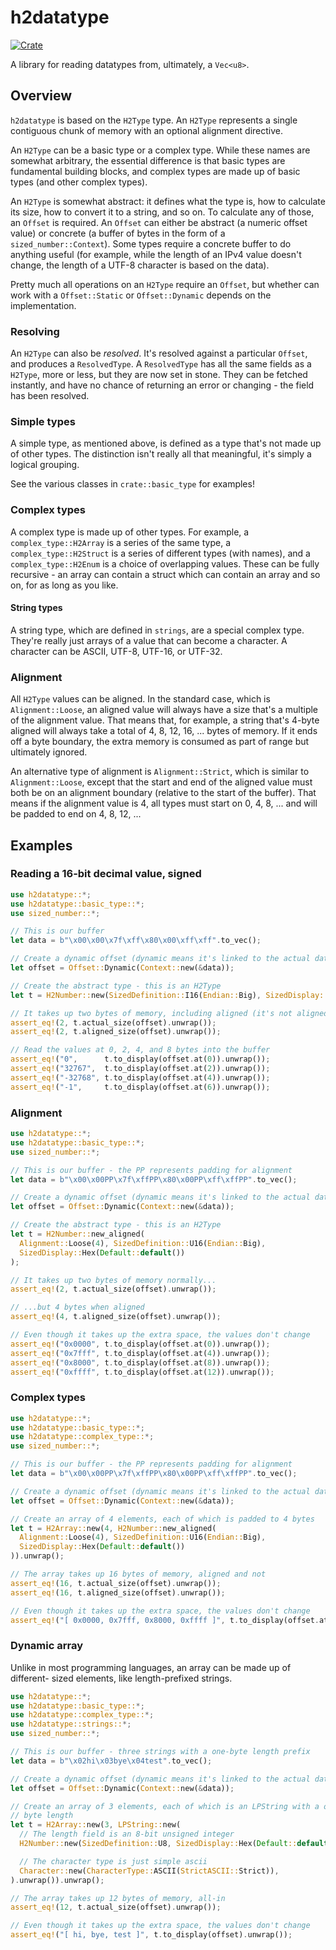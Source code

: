 # h2datatype

[![Crate](https://img.shields.io/crates/v/sized_number.svg)](https://crates.io/crates/sized_number)

A library for reading datatypes from, ultimately, a `Vec<u8>`.

## Overview

`h2datatype` is based on the `H2Type` type. An `H2Type` represents a
single contiguous chunk of memory with an optional alignment directive.

An `H2Type` can be a basic type or a complex type. While these names are
somewhat arbitrary, the essential difference is that basic types are
fundamental building blocks, and complex types are made up of basic types
(and other complex types).

An `H2Type` is somewhat abstract: it defines what the type is, how to
calculate its size, how to convert it to a string, and so on. To calculate
any of those, an `Offset` is required. An `Offset` can either be
abstract (a numeric offset value) or concrete (a buffer of bytes in the form
of a `sized_number::Context`). Some types require a concrete buffer to do
anything useful (for example, while the length of an IPv4 value doesn't
change, the length of a UTF-8 character is based on the data).

Pretty much all operations on an `H2Type` require an `Offset`, but
whether can work with a `Offset::Static` or `Offset::Dynamic` depends on
the implementation.

### Resolving

An `H2Type` can also be *resolved*. It's resolved against a particular
`Offset`, and produces a `ResolvedType`. A `ResolvedType` has all the
same fields as a `H2Type`, more or less, but they are now set in stone.
They can be fetched instantly, and have no chance of returning an error or
changing - the field has been resolved.

### Simple types

A simple type, as mentioned above, is defined as a type that's not made up
of other types. The distinction isn't really all that meaningful, it's
simply a logical grouping.

See the various classes in `crate::basic_type` for examples!

### Complex types

A complex type is made up of other types. For example, a
`complex_type::H2Array` is a series of the same type, a
`complex_type::H2Struct` is a series of different types (with names), and
a `complex_type::H2Enum` is a choice of overlapping values. These can
be fully recursive - an array can contain a struct which can contain an
array and so on, for as long as you like.

#### String types

A string type, which are defined in `strings`, are a special complex
type. They're really just arrays of a value that can become a character.
A character can be ASCII, UTF-8, UTF-16, or UTF-32.

### Alignment

All `H2Type` values can be aligned. In the standard case, which is
`Alignment::Loose`, an aligned value will always have a size that's
a multiple of the alignment value. That means that, for example, a
string that's 4-byte aligned will always take a total of 4, 8, 12, 16, ...
bytes of memory. If it ends off a byte boundary, the extra memory is
consumed as part of range but ultimately ignored.

An alternative type of alignment is `Alignment::Strict`, which is similar
to `Alignment::Loose`, except that the start and end of the aligned value
must both be on an alignment boundary (relative to the start of the buffer).
That means if the alignment value is 4, all types must start on 0, 4, 8, ...
and will be padded to end on 4, 8, 12, ...

## Examples

### Reading a 16-bit decimal value, signed

```rust
use h2datatype::*;
use h2datatype::basic_type::*;
use sized_number::*;

// This is our buffer
let data = b"\x00\x00\x7f\xff\x80\x00\xff\xff".to_vec();

// Create a dynamic offset (dynamic means it's linked to the actual data)
let offset = Offset::Dynamic(Context::new(&data));

// Create the abstract type - this is an H2Type
let t = H2Number::new(SizedDefinition::I16(Endian::Big), SizedDisplay::Decimal);

// It takes up two bytes of memory, including aligned (it's not aligned)
assert_eq!(2, t.actual_size(offset).unwrap());
assert_eq!(2, t.aligned_size(offset).unwrap());

// Read the values at 0, 2, 4, and 8 bytes into the buffer
assert_eq!("0",      t.to_display(offset.at(0)).unwrap());
assert_eq!("32767",  t.to_display(offset.at(2)).unwrap());
assert_eq!("-32768", t.to_display(offset.at(4)).unwrap());
assert_eq!("-1",     t.to_display(offset.at(6)).unwrap());
```

### Alignment

```rust
use h2datatype::*;
use h2datatype::basic_type::*;
use sized_number::*;

// This is our buffer - the PP represents padding for alignment
let data = b"\x00\x00PP\x7f\xffPP\x80\x00PP\xff\xffPP".to_vec();

// Create a dynamic offset (dynamic means it's linked to the actual data)
let offset = Offset::Dynamic(Context::new(&data));

// Create the abstract type - this is an H2Type
let t = H2Number::new_aligned(
  Alignment::Loose(4), SizedDefinition::U16(Endian::Big),
  SizedDisplay::Hex(Default::default())
);

// It takes up two bytes of memory normally...
assert_eq!(2, t.actual_size(offset).unwrap());

// ...but 4 bytes when aligned
assert_eq!(4, t.aligned_size(offset).unwrap());

// Even though it takes up the extra space, the values don't change
assert_eq!("0x0000", t.to_display(offset.at(0)).unwrap());
assert_eq!("0x7fff", t.to_display(offset.at(4)).unwrap());
assert_eq!("0x8000", t.to_display(offset.at(8)).unwrap());
assert_eq!("0xffff", t.to_display(offset.at(12)).unwrap());
```

### Complex types

```rust
use h2datatype::*;
use h2datatype::basic_type::*;
use h2datatype::complex_type::*;
use sized_number::*;

// This is our buffer - the PP represents padding for alignment
let data = b"\x00\x00PP\x7f\xffPP\x80\x00PP\xff\xffPP".to_vec();

// Create a dynamic offset (dynamic means it's linked to the actual data)
let offset = Offset::Dynamic(Context::new(&data));

// Create an array of 4 elements, each of which is padded to 4 bytes
let t = H2Array::new(4, H2Number::new_aligned(
  Alignment::Loose(4), SizedDefinition::U16(Endian::Big),
  SizedDisplay::Hex(Default::default())
)).unwrap();

// The array takes up 16 bytes of memory, aligned and not
assert_eq!(16, t.actual_size(offset).unwrap());
assert_eq!(16, t.aligned_size(offset).unwrap());

// Even though it takes up the extra space, the values don't change
assert_eq!("[ 0x0000, 0x7fff, 0x8000, 0xffff ]", t.to_display(offset.at(0)).unwrap());
```

### Dynamic array

Unlike in most programming languages, an array can be made up of different-
sized elements, like length-prefixed strings.

```rust
use h2datatype::*;
use h2datatype::basic_type::*;
use h2datatype::complex_type::*;
use h2datatype::strings::*;
use sized_number::*;

// This is our buffer - three strings with a one-byte length prefix
let data = b"\x02hi\x03bye\x04test".to_vec();

// Create a dynamic offset (dynamic means it's linked to the actual data)
let offset = Offset::Dynamic(Context::new(&data));

// Create an array of 3 elements, each of which is an LPString with a one-
// byte length
let t = H2Array::new(3, LPString::new(
  // The length field is an 8-bit unsigned integer
  H2Number::new(SizedDefinition::U8, SizedDisplay::Hex(Default::default())),

  // The character type is just simple ascii
  Character::new(CharacterType::ASCII(StrictASCII::Strict)),
).unwrap()).unwrap();

// The array takes up 12 bytes of memory, all-in
assert_eq!(12, t.actual_size(offset).unwrap());

// Even though it takes up the extra space, the values don't change
assert_eq!("[ hi, bye, test ]", t.to_display(offset).unwrap());
```
